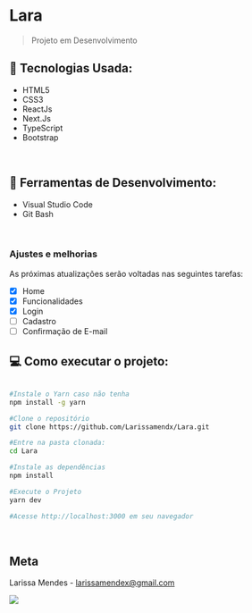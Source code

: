 # Lara
> Projeto em Desenvolvimento 

## :rocket: Tecnologias Usada:
- HTML5
- CSS3
- ReactJs
- Next.Js
- TypeScript
- Bootstrap
<br />

## 💼 Ferramentas de Desenvolvimento:
- Visual Studio Code
- Git Bash
<br />

### Ajustes e melhorias

As próximas atualizações serão voltadas nas seguintes tarefas:

- [x] Home
- [x] Funcionalidades
- [x] Login
- [ ] Cadastro
- [ ] Confirmação de E-mail

## :computer: Como executar o projeto:

```sh

#Instale o Yarn caso não tenha 
npm install -g yarn

#Clone o repositório
git clone https://github.com/Larissamendx/Lara.git

#Entre na pasta clonada:
cd Lara

#Instale as dependências
npm install

#Execute o Projeto
yarn dev

#Acesse http://localhost:3000 em seu navegador
```
<br />


## Meta

Larissa Mendes - larissamendex@gmail.com
<p align="left">
  <a href="https://www.linkedin.com/in/larissacmendes" alt="Linkedin">
  <img src="https://img.shields.io/badge/-Linkedin-0e76a8?style=flat-square&logo=Linkedin&logoColor=white&link=https://www.linkedin.com/in/larissa-carvalho-7149101b8/" /></a>
</p>  


